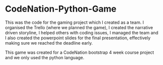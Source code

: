# CodeNation-Python-Game
This was the code for the gaming project which I created as a team. 
I organised the Trello (where we planned the game), I created the narrative driven storyline, I helped others with coding issues, I managed the team and I also created the powerpoint slides for the final presentation, effectively making sure we reached the deadline early.

This game was created for a CodeNation bootstrap 4 week course project and we only used the python language.

